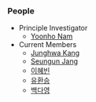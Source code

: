 ### People
- Principle Investigator
    - [Yoonho Nam](https://yoonhonam.github.io/)
- Current Members
    - [Junghwa Kang]()
    - [Seungun Jang]()
    - [이혜빈]()
    - [유환승]()
    - [백다영]()
